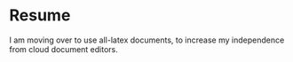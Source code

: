 # Resume

I am moving over to use all-latex documents, to increase my independence from cloud document editors.